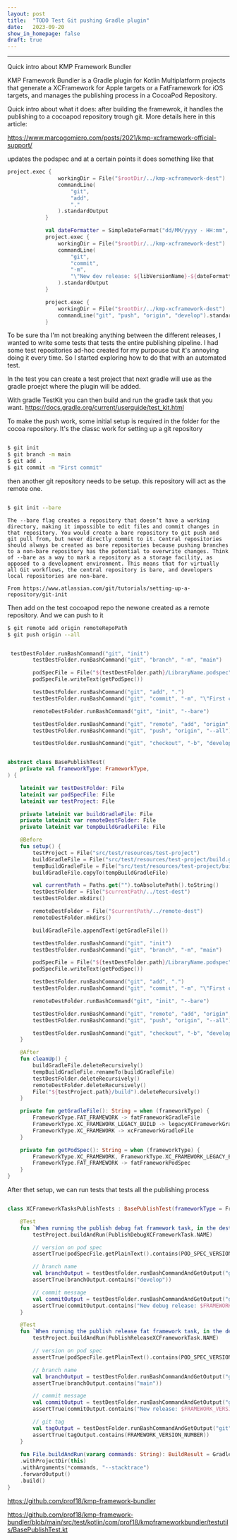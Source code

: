 ```yaml
---
layout: post
title:  "TODO Test Git pushing Gradle plugin"
date:   2023-09-20
show_in_homepage: false
draft: true
---
```


---

Quick intro about KMP Framework Bundler

KMP Framework Bundler is a Gradle plugin for Kotlin Multiplatform projects that generate a XCFramework for Apple targets or a FatFramework for iOS targets, and manages the publishing process in a CocoaPod Repository.


Quick intro about what it does: after building the framewrok, it handles the publishing to a cocoapod repository trough git. More details here in this article:

https://www.marcogomiero.com/posts/2021/kmp-xcframework-official-support/

updates the podspec and at a certain points it does something like that

```kotlin
project.exec {
                workingDir = File("$rootDir/../kmp-xcframework-dest")
                commandLine(
                    "git",
                    "add",
                    "."
                ).standardOutput
            }

            val dateFormatter = SimpleDateFormat("dd/MM/yyyy - HH:mm", Locale.getDefault())
            project.exec {
                workingDir = File("$rootDir/../kmp-xcframework-dest")
                commandLine(
                    "git",
                    "commit",
                    "-m",
                    "\"New dev release: ${libVersionName}-${dateFormatter.format(Date())}\""
                ).standardOutput
            }

            project.exec {
                workingDir = File("$rootDir/../kmp-xcframework-dest")
                commandLine("git", "push", "origin", "develop").standardOutput
            }
```

To be sure tha I'm not breaking anything between the different releases, I wanted to write some tests that tests the entire publishing pipeline. I had some test repositories ad-hoc created for my purpouse but it's annoying doing it every time. So I started exploring how to do that with an automated test. 

In the test you can create a test project that next gradle will use as the gradle proejct where the plugin will be added. 

With gradle TestKit you can then build and run the gradle task that you want.
https://docs.gradle.org/current/userguide/test_kit.html

To make the push work, some initial setup is required in the folder for the cocoa repository. It's the classc work for setting up a git repository

```bash

$ git init
$ git branch -m main
$ git add .
$ git commit -m "First commit"

```

then another git repository needs to be setup. this repository will act as the remote one. 

```bash

$ git init --bare

```

```
The --bare flag creates a repository that doesn’t have a working directory, making it impossible to edit files and commit changes in that repository. You would create a bare repository to git push and git pull from, but never directly commit to it. Central repositories should always be created as bare repositories because pushing branches to a non-bare repository has the potential to overwrite changes. Think of --bare as a way to mark a repository as a storage facility, as opposed to a development environment. This means that for virtually all Git workflows, the central repository is bare, and developers local repositories are non-bare.

From https://www.atlassian.com/git/tutorials/setting-up-a-repository/git-init
```

Then add on the test cocoapod repo the newone created as a remote repository. And we can push to it

```bash
$ git remote add origin remoteRepoPath
$ git push origin --all
```




```kotlin

 testDestFolder.runBashCommand("git", "init")
        testDestFolder.runBashCommand("git", "branch", "-m", "main")

        podSpecFile = File("${testDestFolder.path}/LibraryName.podspec")
        podSpecFile.writeText(getPodSpec())

        testDestFolder.runBashCommand("git", "add", ".")
        testDestFolder.runBashCommand("git", "commit", "-m", "\"First commit\"")

        remoteDestFolder.runBashCommand("git", "init", "--bare")

        testDestFolder.runBashCommand("git", "remote", "add", "origin", remoteDestFolder.path)
        testDestFolder.runBashCommand("git", "push", "origin", "--all")

        testDestFolder.runBashCommand("git", "checkout", "-b", "develop")
```




```kotlin

abstract class BasePublishTest(
    private val frameworkType: FrameworkType,
) {

    lateinit var testDestFolder: File
    lateinit var podSpecFile: File
    lateinit var testProject: File

    private lateinit var buildGradleFile: File
    private lateinit var remoteDestFolder: File
    private lateinit var tempBuildGradleFile: File

    @Before
    fun setup() {
        testProject = File("src/test/resources/test-project")
        buildGradleFile = File("src/test/resources/test-project/build.gradle.kts")
        tempBuildGradleFile = File("src/test/resources/test-project/build.gradle.kts.new")
        buildGradleFile.copyTo(tempBuildGradleFile)

        val currentPath = Paths.get("").toAbsolutePath().toString()
        testDestFolder = File("$currentPath/../test-dest")
        testDestFolder.mkdirs()

        remoteDestFolder = File("$currentPath/../remote-dest")
        remoteDestFolder.mkdirs()

        buildGradleFile.appendText(getGradleFile())

        testDestFolder.runBashCommand("git", "init")
        testDestFolder.runBashCommand("git", "branch", "-m", "main")

        podSpecFile = File("${testDestFolder.path}/LibraryName.podspec")
        podSpecFile.writeText(getPodSpec())

        testDestFolder.runBashCommand("git", "add", ".")
        testDestFolder.runBashCommand("git", "commit", "-m", "\"First commit\"")

        remoteDestFolder.runBashCommand("git", "init", "--bare")

        testDestFolder.runBashCommand("git", "remote", "add", "origin", remoteDestFolder.path)
        testDestFolder.runBashCommand("git", "push", "origin", "--all")

        testDestFolder.runBashCommand("git", "checkout", "-b", "develop")
    }

    @After
    fun cleanUp() {
        buildGradleFile.deleteRecursively()
        tempBuildGradleFile.renameTo(buildGradleFile)
        testDestFolder.deleteRecursively()
        remoteDestFolder.deleteRecursively()
        File("${testProject.path}/build").deleteRecursively()
    }

    private fun getGradleFile(): String = when (frameworkType) {
        FrameworkType.FAT_FRAMEWORK -> fatFrameworkGradleFile
        FrameworkType.XC_FRAMEWORK_LEGACY_BUILD -> legacyXCFrameworkGradleFile
        FrameworkType.XC_FRAMEWORK -> xcFrameworkGradleFile
    }

    private fun getPodSpec(): String = when (frameworkType) {
        FrameworkType.XC_FRAMEWORK, FrameworkType.XC_FRAMEWORK_LEGACY_BUILD -> xcFrameworkPodSpec
        FrameworkType.FAT_FRAMEWORK -> fatFrameworkPodSpec
    }
}


```

After thet setup, we can run tests that tests all the publishing process


```kotlin

class XCFrameworkTasksPublishTests : BasePublishTest(frameworkType = FrameworkType.XC_FRAMEWORK) {

    @Test
    fun `When running the publish debug fat framework task, in the destination, the version number is updated in the pod spec, the branch is develop and the commit message is correct`() {
        testProject.buildAndRun(PublishDebugXCFrameworkTask.NAME)

        // version on pod spec
        assertTrue(podSpecFile.getPlainText().contains(POD_SPEC_VERSION_NUMBER))

        // branch name
        val branchOutput = testDestFolder.runBashCommandAndGetOutput("git", "branch", "--list", "develop")
        assertTrue(branchOutput.contains("develop"))

        // commit message
        val commitOutput = testDestFolder.runBashCommandAndGetOutput("git", "log", "-1")
        assertTrue(commitOutput.contains("New debug release: $FRAMEWORK_VERSION_NUMBER -"))
    }

    @Test
    fun `When running the publish release fat framework task, in the destination, the version number is updated in the pod spec, the branch is main, the commit message and the git tag are correct`() {
        testProject.buildAndRun(PublishReleaseXCFrameworkTask.NAME)

        // version on pod spec
        assertTrue(podSpecFile.getPlainText().contains(POD_SPEC_VERSION_NUMBER))

        // branch name
        val branchOutput = testDestFolder.runBashCommandAndGetOutput("git", "branch", "--list", "main")
        assertTrue(branchOutput.contains("main"))

        // commit message
        val commitOutput = testDestFolder.runBashCommandAndGetOutput("git", "log", "-1")
        assertTrue(commitOutput.contains("New release: $FRAMEWORK_VERSION_NUMBER -"))

        // git tag
        val tagOutput = testDestFolder.runBashCommandAndGetOutput("git", "tag")
        assertTrue(tagOutput.contains(FRAMEWORK_VERSION_NUMBER))
    }
    
    fun File.buildAndRun(vararg commands: String): BuildResult = GradleRunner.create()
    .withProjectDir(this)
    .withArguments(*commands, "--stacktrace")
    .forwardOutput()
    .build()
}
```

https://github.com/prof18/kmp-framework-bundler

https://github.com/prof18/kmp-framework-bundler/blob/main/src/test/kotlin/com/prof18/kmpframeworkbundler/testutils/BasePublishTest.kt

